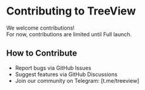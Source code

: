 # Contributing to TreeView

We welcome contributions!  
For now, contributions are limited until Full launch.  

## How to Contribute
- Report bugs via GitHub Issues  
- Suggest features via GitHub Discussions  
- Join our community on Telegram: [t.me/treeview]
